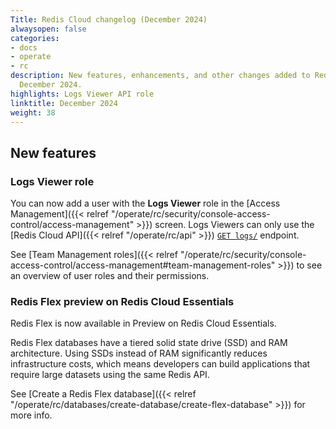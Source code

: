 ```yaml
---
Title: Redis Cloud changelog (December 2024)
alwaysopen: false
categories:
- docs
- operate
- rc
description: New features, enhancements, and other changes added to Redis Cloud during
  December 2024.
highlights: Logs Viewer API role
linktitle: December 2024
weight: 38
---
```


## New features

### Logs Viewer role

You can now add a user with the **Logs Viewer** role in the [Access Management]({{< relref "/operate/rc/security/console-access-control/access-management" >}}) screen. Logs Viewers can only use the [Redis Cloud API]({{< relref "/operate/rc/api" >}}) [`GET logs/`](https://api.redislabs.com/v1/swagger-ui/index.html#/Account/getAccountSystemLogs) endpoint. 

See [Team Management roles]({{< relref "/operate/rc/security/console-access-control/access-management#team-management-roles" >}}) to see an overview of user roles and their permissions.

### Redis Flex preview on Redis Cloud Essentials

Redis Flex is now available in Preview on Redis Cloud Essentials.

Redis Flex databases have a tiered solid state drive (SSD) and RAM architecture. Using SSDs instead of RAM significantly reduces infrastructure costs, which means developers can build applications that require large datasets using the same Redis API.

See [Create a Redis Flex database]({{< relref "/operate/rc/databases/create-database/create-flex-database" >}}) for more info.